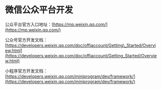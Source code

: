 # 微信公众平台开发

公众平台官方入口地址：[https://mp.weixin.qq.com/](https://mp.weixin.qq.com/)

公众号官方开发文档：[https://developers.weixin.qq.com/doc/offiaccount/Getting\_Started/Overview.html](https://developers.weixin.qq.com/doc/offiaccount/Getting_Started/Overview.html)

小程序官方开发文档：[https://developers.weixin.qq.com/miniprogram/dev/framework/](https://developers.weixin.qq.com/miniprogram/dev/framework/)





